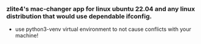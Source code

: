 ### zlite4's mac-changer app for linux ubuntu 22.04 and any linux distribution that would use dependable ifconfig.

* use python3-venv virtual environment to not cause conflicts with your machine!
